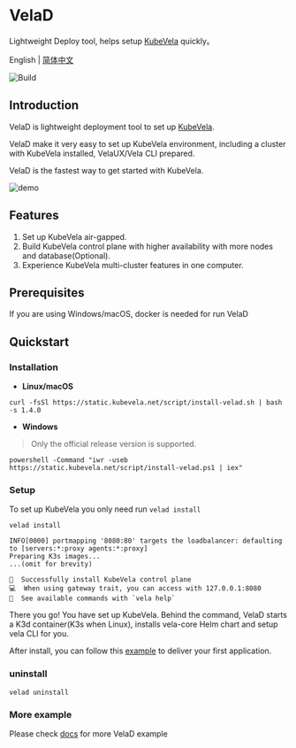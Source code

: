 # VelaD

Lightweight Deploy tool, helps setup [KubeVela](https://github.com/kubevela/kubevela) quickly。

English | [简体中文](docs/readme-zh.md)

![Build](https://github.com/kubevela/velad/actions/workflows/build.yaml/badge.svg)

## Introduction

VelaD is lightweight deployment tool to set up [KubeVela](https://github.com/kubevela/kubevela).

VelaD make it very easy to set up KubeVela environment, including a cluster with KubeVela installed, VelaUX/Vela CLI prepared.

VelaD is the fastest way to get started with KubeVela.


![demo](docs/resources/demo.gif)

## Features

1. Set up KubeVela air-gapped.
2. Build KubeVela control plane with higher availability with more nodes and database(Optional).
3. Experience KubeVela multi-cluster features in one computer.

## Prerequisites

If you are using Windows/macOS, docker is needed for run VelaD

## Quickstart

### Installation

- **Linux/macOS**
```shell
curl -fsSl https://static.kubevela.net/script/install-velad.sh | bash -s 1.4.0
```

- **Windows**
> Only the official release version is supported.
```shell
powershell -Command "iwr -useb https://static.kubevela.net/script/install-velad.ps1 | iex"
```

### Setup

To set up KubeVela you only need run `velad install`

```shell
velad install
```
```text
INFO[0000] portmapping '8080:80' targets the loadbalancer: defaulting to [servers:*:proxy agents:*:proxy] 
Preparing K3s images...
...(omit for brevity)

🚀  Successfully install KubeVela control plane
💻  When using gateway trait, you can access with 127.0.0.1:8080
🔭  See available commands with `vela help`
```

There you go! You have set up KubeVela. Behind the command, VelaD starts a K3d container(K3s when Linux), installs vela-core
Helm chart and setup vela CLI for you.

After install, you can follow this [example](./docs/01.simple.md) to deliver your first application.

### uninstall

```shell
velad uninstall
```

### More example

Please check [docs](./docs/) for more VelaD example
